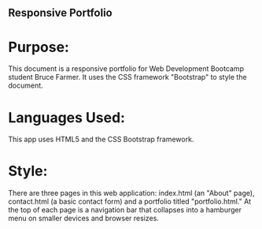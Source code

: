 ## Responsive Portfolio

# Purpose: 
This document is a responsive portfolio for Web Development Bootcamp student Bruce Farmer.  It uses the CSS framework "Bootstrap" to style the document.

# Languages Used:
This app uses HTML5 and the CSS Bootstrap framework.

# Style:  
There are three pages in this web application: index.html (an "About" page), contact.html (a basic contact form) and a portfolio titled "portfolio.html." At the top of each page is a navigation bar that collapses into a hamburger menu on smaller devices and browser resizes.



